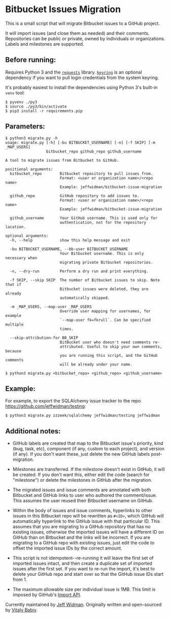 # Bitbucket Issues Migration

This is a small script that will migrate Bitbucket issues to a GitHub project.

It will import issues (and close them as needed) and their comments.
Repositories can be public or private, owned by individuals or organizations.
Labels and milestones are supported.

## Before running:

Requires Python 3 and the [`requests`](http://requests.readthedocs.org/) library.
[`keyring`](https://pypi.python.org/pypi/keyring) is an optional
dependency if you want to pull login credentials from the system keyring.

It's probably easiest to install the dependencies using Python 3's built-in
`venv` tool:

    $ pyvenv ./py3
    $ source ./py3/bin/activate
    $ pip3 install -r requirements.pip

## Parameters:

    $ python3 migrate.py -h
    usage: migrate.py [-h] [-bu BITBUCKET_USERNAME] [-n] [-f SKIP] [-m _MAP_USERS]
                      bitbucket_repo github_repo github_username

    A tool to migrate issues from Bitbucket to GitHub.

    positional arguments:
      bitbucket_repo        Bitbucket repository to pull issues from.
                            Format: <user or organization name>/<repo name>
                            Example: jeffwidman/bitbucket-issue-migration

      github_repo           GitHub repository to add issues to.
                            Format: <user or organization name>/<repo name>
                            Example: jeffwidman/bitbucket-issue-migration

      github_username       Your GitHub username. This is used only for
                            authentication, not for the repository location.

    optional arguments:
      -h, --help            show this help message and exit

      -bu BITBUCKET_USERNAME, --bb-user BITBUCKET_USERNAME
                            Your Bitbucket username. This is only necessary when
                            migrating private Bitbucket repositories.

      -n, --dry-run         Perform a dry run and print everything.

      -f SKIP, --skip SKIP  The number of Bitbucket issues to skip. Note that if
                            Bitbucket issues were deleted, they are already
                            automatically skipped.

      -m _MAP_USERS, --map-user _MAP_USERS
                            Override user mapping for usernames, for example
                            `--map-user fk=fkrull`. Can be specified multiple
                            times.

      --skip-attribution-for BB_SKIP
                            BitBucket user who doesn't need comments re-
                            attributed. Useful to skip your own comments, because
                            you are running this script, and the GitHub comments
                            will be already under your name.

    $ python3 migrate.py <bitbucket_repo> <github_repo> <github_username>

## Example:

For example, to export the SQLAlchemy issue tracker to the repo https://github.com/jeffwidman/testing:

    $ python3 migrate.py zzzeek/sqlalchemy jeffwidman/testing jeffwidman

## Additional notes:

* GitHub labels are created that map to the Bitbucket issue's priority, kind
(bug, task, etc), component (if any, custom to each project), and version (if
any). If you don't want these, just delete the new GitHub labels post-migration.

* Milestones are transferred. If the milestone doesn't exist in GitHub, it will
be created. If you don't want this, either edit the code (search for "milestone")
or delete the milestones in GitHub after the migration.

* The migrated issues and issue comments are annotated with both Bitbucket and
GitHub links to user who authored the comment/issue. This assumes the user
reused their Bitbucket username on GitHub.

* Within the body of issues and issue comments, hyperlinks to other issues
in this Bitbucket repo will be rewritten as `#<ID>`, which GitHub will
automatically hyperlink to the GitHub issue with that particular ID. This
assumes that you are migrating to a GitHub repository that has no existing
issues, otherwise the imported issues will have a different ID on GitHub than
on Bitbucket and the links will be incorrect. If you are migrating to a GitHub
repo with existing issues, just edit the code to offset the imported issue IDs
by the correct amount.

* This script is not idempotent--re-running it will leave the first set of
imported issues intact, and then create a duplicate set of imported issues after
the first set. If you want to re-run the import, it's best to delete your GitHub
repo and start over so that the GitHub issue IDs start from 1.

* The maximum allowable size per individual issue is 1MB. This limit is
imposed by GitHub's
[Import API](https://gist.github.com/jonmagic/5282384165e0f86ef105).



Currently maintained by [Jeff Widman](http://www.jeffwidman.com/).
Originally written and open-sourced by [Vitaly Babiy](https://github.com/vbabiy).
